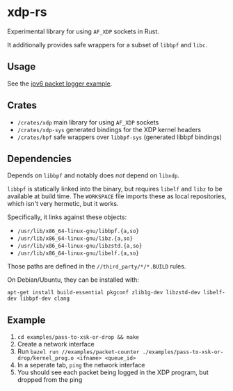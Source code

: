 # xdp-rs

Experimental library for using `AF_XDP` sockets in Rust.

It additionally provides safe wrappers for a subset of `libbpf` and `libc`.

## Usage

See the [ipv6 packet logger example](./examples/ipv6-logger).

## Crates

* `/crates/xdp` main library for using `AF_XDP` sockets
* `/crates/xdp-sys` generated bindings for the XDP kernel headers
* `/crates/bpf` safe wrappers over `libbpf-sys` (generated libbpf bindings)

## Dependencies

Depends on `libbpf` and notably does *not* depend on `libxdp`.

`libbpf` is statically linked into the binary, but requires `libelf` and `libz`
to be available at build time. The `WORKSPACE` file imports these as local
repositories, which isn't very hermetic, but it works.

Specifically, it links against these objects:

* `/usr/lib/x86_64-linux-gnu/libbpf.{a,so}`
* `/usr/lib/x86_64-linux-gnu/libz.{a,so}`
* `/usr/lib/x86_64-linux-gnu/libzstd.{a,so}`
* `/usr/lib/x86_64-linux-gnu/libelf.{a,so}`

Those paths are defined in the `//third_party/*/*.BUILD` rules.

On Debian/Ubuntu, they can be installed with:

```
apt-get install build-essential pkgconf zlib1g-dev libzstd-dev libelf-dev libbpf-dev clang
```

## Example

1. `cd examples/pass-to-xsk-or-drop && make` 
2. Create a network interface
3. Run `bazel run //examples/packet-counter ./examples/pass-to-xsk-or-drop/kernel_prog.o <ifname> <queue_id>`
4. In a seperate tab, `ping` the network interface
5. You should see each packet being logged in the XDP program, but dropped from the ping